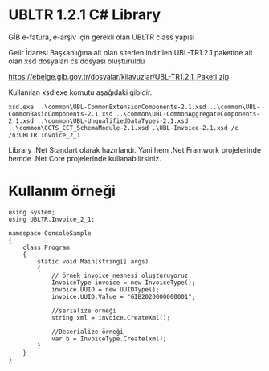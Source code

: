 # UBLTR 1.2.1 C# Library
GİB e-fatura, e-arşiv için gerekli olan UBLTR class yapısı


Gelir İdaresi Başkanlığına ait olan siteden indirilen UBL-TR1.2.1 paketine ait olan xsd dosyaları cs dosyası oluşturuldu 

https://ebelge.gib.gov.tr/dosyalar/kilavuzlar/UBL-TR1.2.1_Paketi.zip

Kullanılan xsd.exe komutu aşağıdaki gibidir.
```
xsd.exe ..\common\UBL-CommonExtensionComponents-2.1.xsd ..\common\UBL-CommonBasicComponents-2.1.xsd ..\common\UBL-CommonAggregateComponents-2.1.xsd ..\common\UBL-UnqualifiedDataTypes-2.1.xsd ..\common\CCTS_CCT_SchemaModule-2.1.xsd .\UBL-Invoice-2.1.xsd /c /n:UBLTR.Invoice_2_1
```


Library .Net Standart olarak hazırlandı.
Yani hem .Net Framwork projelerinde hemde .Net Core projelerinde kullanabilirsiniz.


# Kullanım örneği

```
using System;
using UBLTR.Invoice_2_1;

namespace ConsoleSample
{
    class Program
    {
        static void Main(string[] args)
        {
            // örnek invoice nesnesi oluşturuyoruz
            InvoiceType invoice = new InvoiceType();
            invoice.UUID = new UUIDType();
            invoice.UUID.Value = "GIB2020000000001";

            //serialize örneği            
            string xml = invoice.CreateXml();

            //Deserialize örneği
            var b = InvoiceType.Create(xml);
        }
    }
}
```

